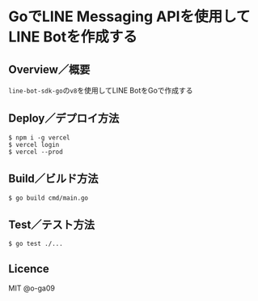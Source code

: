 # GoでLINE Messaging APIを使用してLINE Botを作成する

## Overview／概要

`line-bot-sdk-go`の`v8`を使用してLINE BotをGoで作成する

## Deploy／デプロイ方法

```
$ npm i -g vercel
$ vercel login
$ vercel --prod
```

## Build／ビルド方法

```
$ go build cmd/main.go
```

## Test／テスト方法

```
$ go test ./...
```

## Licence

MIT @o-ga09
